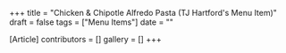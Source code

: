 +++
title = "Chicken & Chipotle Alfredo Pasta (TJ Hartford's Menu Item)"
draft = false
tags = ["Menu Items"]
date = ""

[Article]
contributors = []
gallery = []
+++